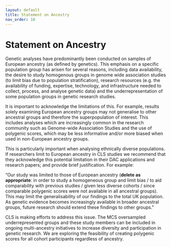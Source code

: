 ```yaml
---
layout: default
title: Statement on Ancestry
nav_order: 10
---
```


# **Statement on Ancestry** 

Genetic analyses have predominantly been conducted on samples of European ancestry (as defined by genetics). This emphasis on a specific population group has arisen for several reasons, including data availability, the desire to study homogenous groups in genome wide association studies (to limit bias due to population stratification), research resources (e.g. the availability of funding, expertise, technology, and infrastructure needed to collect, process, and analyse genetic data) and the underrepresentation of some population groups in genetic research studies.  

It is important to acknowledge the limitations of this. For example, results solely examining European ancestry groups may not generalise to other ancestral groups and therefore the superpopulation of interest. This includes analyses which are increasingly common in the research community such as Genome-wide Association Studies and the use of polygenic scores, which may be less informative and/or more biased when used in non-European ancestry groups.  

This is particularly important when analysing ethnically diverse populations. If researchers limit to European ancestry in CLS studies we recommend that they acknowledge this potential limitation in their DAC applications and research papers; and provide brief justification.  For example: 

“Our study was limited to those of European ancestry (**delete as appropriate**: in order to study a homogeneous group and limit bias / to aid comparability with previous studies / given less diverse cohorts / since comparable polygenic scores were not available in all ancestral groups). This may limit the generalisability of our findings to the total UK population. As genetic evidence becomes increasingly available in broader ancestral groups, future research should extend these findings to other groups." 

CLS is making efforts to address this issue. The MCS oversampled underrepresented groups and these study members can be included in ongoing multi-ancestry initiatives to increase diversity and participation in genetic research. We are exploring the feasibility of creating polygenic scores for all cohort participants regardless of ancestry.    
